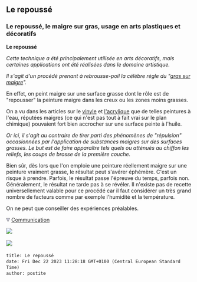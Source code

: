 ## Le repoussé
### Le repoussé, le maigre sur gras, usage en arts plastiques et décoratifs
 **Le repoussé**  

_Cette technique a été principalement utilisée en arts décoratifs, mais certaines applications ont été réalisées dans le domaine artistique._

_Il s'agit d'un procédé prenant à rebrousse-poil la célèbre règle du "[gras sur maigre](grassurmaigre.html)"._

En effet, on peint maigre sur une surface grasse dont le rôle est de "repousser" la peinture maigre dans les creux ou les zones moins grasses.

On a vu dans les articles sur le [vinyle](vinyle.html) et [l'acrylique](acrylique.html) que de telles peintures à l'eau, réputées maigres (ce qui n'est pas tout à fait vrai sur le plan chimique) pouvaient fort bien accrocher sur une surface peinte à l'huile.

_Or ici, il s'agit au contraire de tirer parti des phénomènes de "répulsion" occasionnées par l'application de substances maigres sur des surfaces grasses. Le but est de faire apparaître tels quels ou atténués au chiffon les reliefs, les coups de brosse de la première couche._

Bien sûr, dès lors que l'on emploie une peinture réellement maigre sur une peinture vraiment grasse, le résultat peut s'avérer éphémère. C'est un risque à prendre. Parfois, le résultat passe l'épreuve du temps, parfois non. Généralement, le résultat ne tarde pas à se révéler. Il n'existe pas de recette universellement valable pour ce procédé car il faut considérer un très grand nombre de facteurs comme par exemple l'humidité et la température.

On ne peut que conseiller des expériences préalables.



![](images/flechebas.gif) [Communication](http://www.artrealite.com/annonceurs.htm) 

[![](https://cbonvin.fr/sites/regie.artrealite.com/visuels/campagne1.png)](index-2.html#20131014)

![](https://cbonvin.fr/sites/regie.artrealite.com/visuels/campagne2.png)
```
title: Le repoussé
date: Fri Dec 22 2023 11:28:18 GMT+0100 (Central European Standard Time)
author: postite
```

